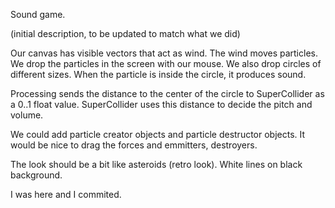 Sound game.

(initial description, to be updated to match what we did)

Our canvas has visible vectors that act as wind.
The wind moves particles.
We drop the particles in the screen with our mouse.
We also drop circles of different sizes.
When the particle is inside the circle, it produces sound.

Processing sends the distance to the center of the circle to SuperCollider as a 0..1 float value. SuperCollider uses this distance to decide the pitch and volume.

We could add particle creator objects and particle destructor objects. It would be nice to drag the forces and emmitters, destroyers.

The look should be a bit like asteroids (retro look). White lines on black background.

I was here and I commited.
